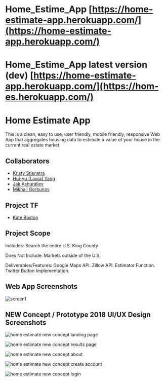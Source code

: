 # Home_Estime_App [https://home-estimate-app.herokuapp.com/](https://home-estimate-app.herokuapp.com/)
# Home_Estime_App latest version (dev) [https://home-estimate-app.herokuapp.com/](https://hom-es.herokuapp.com/)

# Home Estimate App

This is a clean, easy to use, user friendly, mobile friendly, responsive Web App that aggregates housing data to estimate a value of your house in the current real estate market.

## Collaborators

- [Kristy Stienstra](https://github.com/KristyStien)
- [Hui-yu (Laura) Yang](https://github.com/huiyuandiknow)
- [Jak Ashuraliev](https://github.com/jak-ashuraliev)
- [Mikhail Gorbunov](https://github.com/mikleg)

## Project TF
- [Kate Boston](https://github.com/ktlnbstn)

## Project Scope

Includes:
Search the entire U.S.
King County

Does Not Include:
Markets outside of the U.S.

Deliverables/Features:
Google Maps API.
Zillow API.
Estimator Function.
Twitter Button Implementation.

## Web App Screenshots
![screen1](https://user-images.githubusercontent.com/26147765/41816725-1258ae30-7741-11e8-83fb-03b22d7a9fc4.png)

## NEW Concept / Prototype 2018 UI/UX Design Screenshots
![home estimate new concept landing page](https://user-images.githubusercontent.com/26147765/42605970-a4e411ee-852f-11e8-951d-c24f32c4cb3b.jpg)

![home estimate new concept results page](https://user-images.githubusercontent.com/26147765/42620604-3ce09068-8570-11e8-9427-096ff2f2348f.jpg)

![home estimate new concept about](https://user-images.githubusercontent.com/26147765/42727628-44862f4e-875f-11e8-98c9-02e6f7ceb897.jpg)

![home estimate new concept create account](https://user-images.githubusercontent.com/26147765/42737550-bbc59886-8829-11e8-9f49-11cee1f572ca.jpg)

![home estimate new concept login](https://user-images.githubusercontent.com/26147765/42838246-18521d4a-89b5-11e8-805d-e5b3a219433b.jpg)



